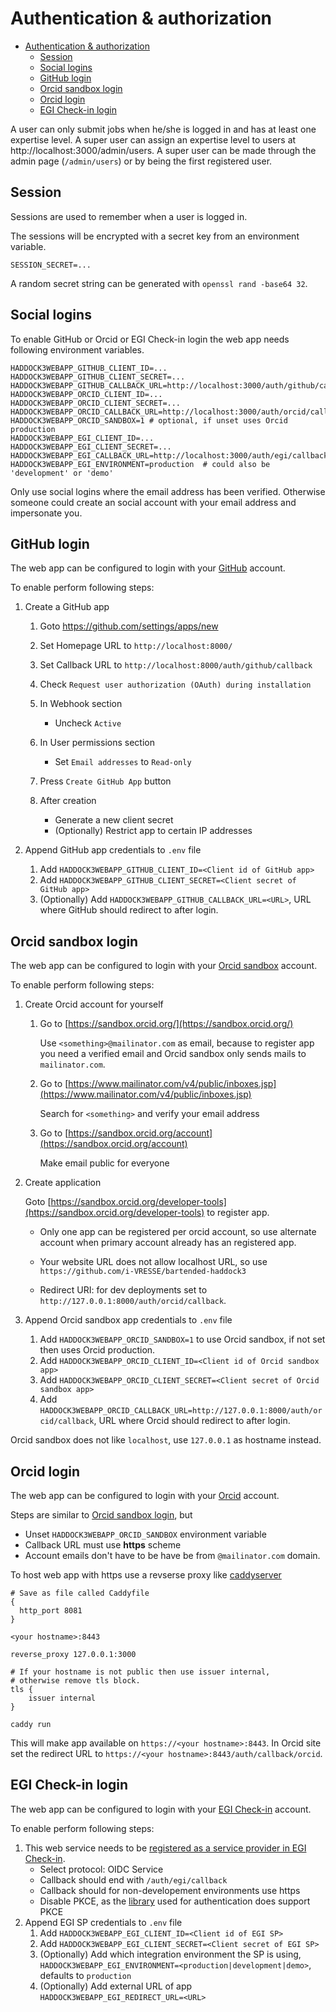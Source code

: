 # Authentication & authorization

- [Authentication \& authorization](#authentication--authorization)
  - [Session](#session)
  - [Social logins](#social-logins)
  - [GitHub login](#github-login)
  - [Orcid sandbox login](#orcid-sandbox-login)
  - [Orcid login](#orcid-login)
  - [EGI Check-in login](#egi-check-in-login)

A user can only submit jobs when he/she is logged in and has at least one expertise level.
A super user can assign an expertise level to users at http://localhost:3000/admin/users.
A super user can be made through the admin page (`/admin/users`) or by being the first registered user.

## Session

Sessions are used to remember when a user is logged in.

The sessions will be encrypted with a secret key from an environment variable.

```shell
SESSION_SECRET=...
```

A random secret string can be generated with `openssl rand -base64 32`.

## Social logins

To enable GitHub or Orcid or EGI Check-in login the web app needs following environment variables.

```shell
HADDOCK3WEBAPP_GITHUB_CLIENT_ID=...
HADDOCK3WEBAPP_GITHUB_CLIENT_SECRET=...
HADDOCK3WEBAPP_GITHUB_CALLBACK_URL=http://localhost:3000/auth/github/callback
HADDOCK3WEBAPP_ORCID_CLIENT_ID=...
HADDOCK3WEBAPP_ORCID_CLIENT_SECRET=...
HADDOCK3WEBAPP_ORCID_CALLBACK_URL=http://localhost:3000/auth/orcid/callback
HADDOCK3WEBAPP_ORCID_SANDBOX=1 # optional, if unset uses Orcid production
HADDOCK3WEBAPP_EGI_CLIENT_ID=...
HADDOCK3WEBAPP_EGI_CLIENT_SECRET=...
HADDOCK3WEBAPP_EGI_CALLBACK_URL=http://localhost:3000/auth/egi/callback
HADDOCK3WEBAPP_EGI_ENVIRONMENT=production  # could also be 'development' or 'demo'
```

Only use social logins where the email address has been verified.
Otherwise someone could create an social account with your email address and impersonate you.

## GitHub login

The web app can be configured to login with your
[GitHub](https://gibhub.com) account.

To enable perform following steps:

1. Create a GitHub app

   1. Goto <https://github.com/settings/apps/new>
   2. Set Homepage URL to `http://localhost:8000/`
   3. Set Callback URL to `http://localhost:8000/auth/github/callback`
   4. Check `Request user authorization (OAuth) during installation`
   5. In Webhook section

      - Uncheck `Active`

   6. In User permissions section

      - Set `Email addresses` to `Read-only`

   7. Press `Create GitHub App` button
   8. After creation

      - Generate a new client secret
      - (Optionally) Restrict app to certain IP addresses

2. Append GitHub app credentials to `.env` file

   1. Add `HADDOCK3WEBAPP_GITHUB_CLIENT_ID=<Client id of GitHub app>`
   2. Add `HADDOCK3WEBAPP_GITHUB_CLIENT_SECRET=<Client secret of GitHub app>`
   3. (Optionally) Add `HADDOCK3WEBAPP_GITHUB_CALLBACK_URL=<URL>`, URL where GitHub should redirect to after login.

## Orcid sandbox login

The web app can be configured to login with your [Orcid
sandbox](https://sandbox.orcid.org/) account.

To enable perform following steps:

1. Create Orcid account for yourself

   1. Go to [https://sandbox.orcid.org/](https://sandbox.orcid.org/)

      Use `<something>@mailinator.com` as email, because to register app you
      need a verified email and Orcid sandbox only sends mails to
      `mailinator.com`.

   2. Go to
      [https://www.mailinator.com/v4/public/inboxes.jsp](https://www.mailinator.com/v4/public/inboxes.jsp)

      Search for `<something>` and verify your email address

   3. Go to [https://sandbox.orcid.org/account](https://sandbox.orcid.org/account)

      Make email public for everyone

2. Create application

   Goto
   [https://sandbox.orcid.org/developer-tools](https://sandbox.orcid.org/developer-tools)
   to register app.

   - Only one app can be registered per orcid account, so use alternate account
     when primary account already has an registered app.

   - Your website URL does not allow localhost URL, so use
     `https://github.com/i-VRESSE/bartended-haddock3`

   - Redirect URI: for dev deployments set to
     `http://127.0.0.1:8000/auth/orcid/callback`.

3. Append Orcid sandbox app credentials to `.env` file

   1. Add `HADDOCK3WEBAPP_ORCID_SANDBOX=1` to use Orcid sandbox, if not set then uses Orcid production.
   1. Add `HADDOCK3WEBAPP_ORCID_CLIENT_ID=<Client id of Orcid sandbox app>`
   1. Add `HADDOCK3WEBAPP_ORCID_CLIENT_SECRET=<Client secret of Orcid sandbox app>`
   1. Add
      `HADDOCK3WEBAPP_ORCID_CALLBACK_URL=http://127.0.0.1:8000/auth/orcid/callback`, URL where Orcid should redirect to after login.

Orcid sandbox does not like `localhost`, use `127.0.0.1` as hostname instead.

## Orcid login

The web app can be configured to login with your [Orcid](https://orcid.org/)
account.

Steps are similar to [Orcid sandbox login](#orcid-sandbox-login), but

- Unset `HADDOCK3WEBAPP_ORCID_SANDBOX` environment variable
- Callback URL must use **https** scheme
- Account emails don't have to be have be from `@mailinator.com` domain.

To host web app with https use a revserse proxy like [caddyserver](https://caddyserver.com/)

```
# Save as file called Caddyfile
{
  http_port 8081
}

<your hostname>:8443

reverse_proxy 127.0.0.1:3000

# If your hostname is not public then use issuer internal,
# otherwise remove tls block.
tls {
	issuer internal
}
```

```shell
caddy run
```

This will make app available on `https://<your hostname>:8443`.
In Orcid site set the redirect URL to `https://<your hostname>:8443/auth/callback/orcid`.

## EGI Check-in login

The web app can be configured to login with your [EGI Check-in](https://aai.egi.eu/)
account.

To enable perform following steps:

1. This web service needs to be [registered as a service provider in EGI Check-in](https://docs.egi.eu/providers/check-in/sp/).
   - Select protocol: OIDC Service
   - Callback should end with `/auth/egi/callback`
   - Callback should for non-developement environments use https
   - Disable PKCE, as the
     [library](https://github.com/sergiodxa/remix-auth-oauth2/issues/24)
     used for authentication does support PKCE
2. Append EGI SP credentials to `.env` file
   1. Add `HADDOCK3WEBAPP_EGI_CLIENT_ID=<Client id of EGI SP>`
   2. Add `HADDOCK3WEBAPP_EGI_CLIENT_SECRET=<Client secret of EGI SP>`
   3. (Optionally) Add which integration environment the SP is using,
      `HADDOCK3WEBAPP_EGI_ENVIRONMENT=<production|development|demo>`,
      defaults to `production`
   4. (Optionally) Add external URL of app
      `HADDOCK3WEBAPP_EGI_REDIRECT_URL=<URL>`
